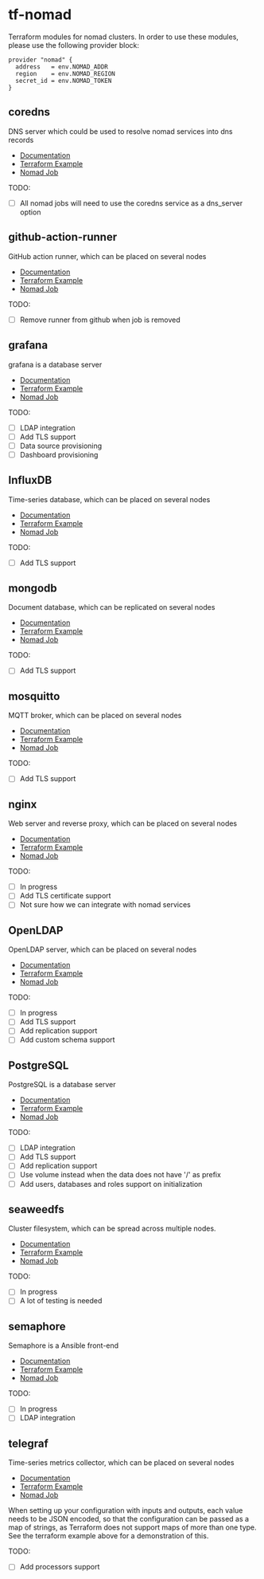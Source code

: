 # tf-nomad

Terraform modules for nomad clusters. In order to use these modules, please use
the following provider block:

```hcl
provider "nomad" {
  address   = env.NOMAD_ADDR
  region    = env.NOMAD_REGION
  secret_id = env.NOMAD_TOKEN
}
```

## coredns

DNS server which could be used to resolve nomad services into dns records

   * [Documentation](https://coredns.io/)
   * [Terraform Example](_examples/coredns.tf)
   * [Nomad Job](coredns/nomad/coredns.hcl)

TODO:
  * [ ] All nomad jobs will need to use the coredns service as a dns_server option

## github-action-runner

GitHub action runner, which can be placed on several nodes

   * [Documentation](https://docs.github.com/en/actions/hosting-your-own-runners/about-self-hosted-runners)
   * [Terraform Example](_examples/github-action-runner.tf)
   * [Nomad Job](github-action-runner/nomad/github-action-runner.hcl)

TODO:
  * [ ] Remove runner from github when job is removed

## grafana

grafana is a database server

   * [Documentation](https://grafana.com/docs/grafana/latest/)
   * [Terraform Example](_examples/grafana.tf)
   * [Nomad Job](grafana/nomad/grafana.hcl)

TODO:
  * [ ] LDAP integration
  * [ ] Add TLS support
  * [ ] Data source provisioning
  * [ ] Dashboard provisioning

## InfluxDB

Time-series database, which can be placed on several nodes

   * [Documentation](https://docs.influxdata.com/influxdb/v2/)
   * [Terraform Example](_examples/influxdb.tf)
   * [Nomad Job](influxdb/nomad/influxdb.hcl)

TODO:
  * [ ] Add TLS support


## mongodb

Document database, which can be replicated on several nodes

   * [Documentation](https://www.mongodb.com/docs/manual/)
   * [Terraform Example](_examples/mongodb.tf)
   * [Nomad Job](mongodb/nomad/mongodb.hcl)

TODO:
  * [ ] Add TLS support

## mosquitto

MQTT broker, which can be placed on several nodes

   * [Documentation](https://mosquitto.org/)
   * [Terraform Example](_examples/mosquitto.tf)
   * [Nomad Job](mosquitto/nomad/mosquitto.hcl)

TODO:
  * [ ] Add TLS support

## nginx

Web server and reverse proxy, which can be placed on several nodes

   * [Documentation](https://nginx.org/en/)
   * [Terraform Example](_examples/nginx.tf)
   * [Nomad Job](nginx/nomad/nginx.hcl)

TODO:
  * [ ] In progress
  * [ ] Add TLS certificate support
  * [ ] Not sure how we can integrate with nomad services

## OpenLDAP

OpenLDAP server, which can be placed on several nodes

   * [Documentation](https://www.openldap.org/)
   * [Terraform Example](_examples/openldap.tf)
   * [Nomad Job](openldap/nomad/openldap.hcl)

TODO:
  * [ ] In progress
  * [ ] Add TLS support
  * [ ] Add replication support 
  * [ ] Add custom schema support

## PostgreSQL

PostgreSQL is a database server

   * [Documentation](https://www.postgresql.org/)
   * [Terraform Example](_examples/postgresql.tf)
   * [Nomad Job](postgresql/nomad/postgresql.hcl)

TODO:
  * [ ] LDAP integration
  * [ ] Add TLS support
  * [ ] Add replication support
  * [ ] Use volume instead when the data does not have '/' as prefix
  * [ ] Add users, databases and roles support on initialization

## seaweedfs

Cluster filesystem, which can be spread across multiple nodes.

   * [Documentation](https://github.com/seaweedfs/seaweedfs)
   * [Terraform Example](_examples/seaweedfs.tf)
   * [Nomad Job](seaweedfs/nomad/seaweedfs.hcl)

TODO:
  * [ ] In progress
  * [ ] A lot of testing is needed

## semaphore

Semaphore is a Ansible front-end

   * [Documentation](https://www.semui.co/)
   * [Terraform Example](_examples/semaphore.tf)
   * [Nomad Job](semaphore/nomad/semaphore.hcl)

TODO:
  * [ ] In progress
  * [ ] LDAP integration

## telegraf

Time-series metrics collector, which can be placed on several nodes

   * [Documentation](https://docs.influxdata.com/telegraf/v1/)
   * [Terraform Example](_examples/telegraf.tf)
   * [Nomad Job](telegraf/nomad/telegraf.hcl)

When setting up your configuration with inputs and outputs, each value needs
to be JSON encoded, so that the configuration can be passed as a map of strings,
as Terraform does not support maps of more than one type. See the terraform
example above for a demonstration of this.

TODO:
  * [ ] Add processors support
